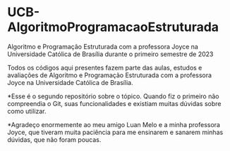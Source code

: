 # UCB-AlgoritmoProgramacaoEstruturada
Algoritmo e Programação Estruturada com a professora Joyce na Universidade Católica de Brasília durante o primeiro semestre de 2023

Todos os códigos aqui presentes fazem parte das aulas, estudos e avaliações de Algoritmo e Programação Estruturada com a professora Joyce na Universidade Católica de Brasília.

*Esse é o segundo repositório sobre o tópico.
Quando fiz o primeiro não compreendia o Git, suas funcionalidades e existiam muitas dúvidas sobre como utilizar.

*Agradeço enormemente ao meu amigo Luan Melo e a minha professora Joyce, que tiveram muita paciência para me ensinarem e sanarem minhas dúvidas, que não foram poucas.
